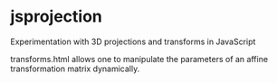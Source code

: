 # jsprojection
Experimentation with 3D projections and transforms in JavaScript

transforms.html allows one to manipulate the parameters of an affine transformation matrix dynamically.
